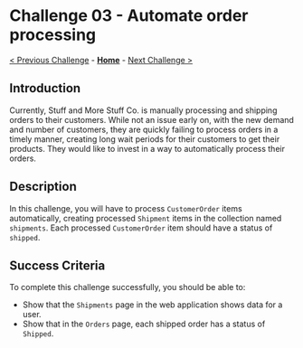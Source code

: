 # Challenge 03 - Automate order processing

[< Previous Challenge](./Challenge-02.md) - **[Home](../README.md)** - [Next Challenge >](./Challenge-04.md)

## Introduction

Currently, Stuff and More Stuff Co. is manually processing and shipping orders to their customers. While not an issue early on, with the new demand and number of customers, they are quickly failing to process orders in a timely manner, creating long wait periods for their customers to get their products. They would like to invest in a way to automatically process their orders.

## Description

In this challenge, you will have to process `CustomerOrder` items automatically, creating processed `Shipment` items in the collection named `shipments`. Each processed `CustomerOrder` item should have a status of `shipped`.

## Success Criteria

To complete this challenge successfully, you should be able to:
- Show that the `Shipments` page in the web application shows data for a user.
- Show that in the `Orders` page, each shipped order has a status of `Shipped`.